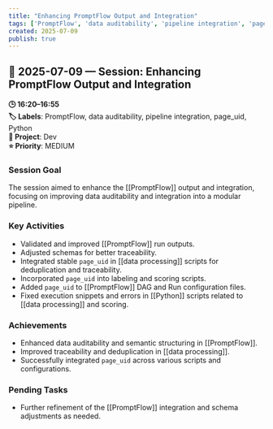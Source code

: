 ```yaml
---
title: "Enhancing PromptFlow Output and Integration"
tags: ['PromptFlow', 'data auditability', 'pipeline integration', 'page_uid', 'Python']
created: 2025-07-09
publish: true
---
```


## 📅 2025-07-09 — Session: Enhancing PromptFlow Output and Integration

**🕒 16:20–16:55**  
**🏷️ Labels**: PromptFlow, data auditability, pipeline integration, page_uid, Python  
**📂 Project**: Dev  
**⭐ Priority**: MEDIUM  


### Session Goal
The session aimed to enhance the [[PromptFlow]] output and integration, focusing on improving data auditability and integration into a modular pipeline.

### Key Activities
- Validated and improved [[PromptFlow]] run outputs.
- Adjusted schemas for better traceability.
- Integrated stable `page_uid` in [[data processing]] scripts for deduplication and traceability.
- Incorporated `page_uid` into labeling and scoring scripts.
- Added `page_uid` to [[PromptFlow]] DAG and Run configuration files.
- Fixed execution snippets and errors in [[Python]] scripts related to [[data processing]] and scoring.

### Achievements
- Enhanced data auditability and semantic structuring in [[PromptFlow]].
- Improved traceability and deduplication in [[data processing]].
- Successfully integrated `page_uid` across various scripts and configurations.

### Pending Tasks
- Further refinement of the [[PromptFlow]] integration and schema adjustments as needed.
